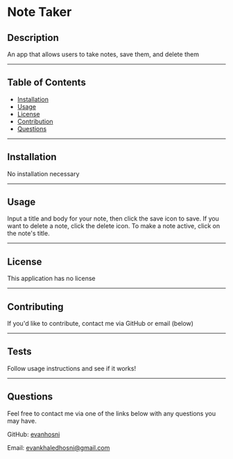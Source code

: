 # Note Taker


## Description

An app that allows users to take notes, save them, and delete them

---

## Table of Contents
  * [Installation](#installation)
  * [Usage](#usage)
  * [License](#license)
  * [Contribution](#contribution)
  * [Questions](#questions)
    
---

## Installation

No installation necessary

---

## Usage

Input a title and body for your note, then click the save icon to save. If you want to delete a note, click the delete icon. To make a note active, click on the note's title.
    
---

## License
        
This application has no license
    
---

## Contributing

If you'd like to contribute, contact me via GitHub or email (below)
        
---

## Tests

Follow usage instructions and see if it works!

---

## Questions
        
Feel free to contact me via one of the links below with any questions you may have.

GitHub: [evanhosni](https://github.com/evanhosni)

Email: [evankhaledhosni@gmail.com](mailto:evankhaledhosni@gmail.com)
